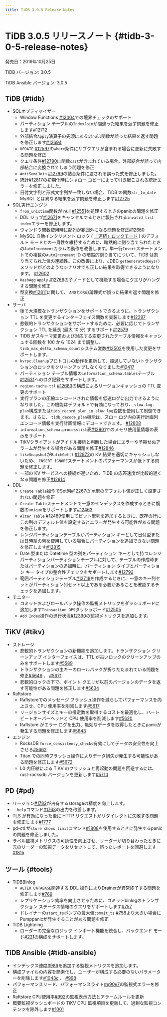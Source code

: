 ```yaml
---
title: TiDB 3.0.5 Release Notes
---
```


# TiDB 3.0.5 リリースノート {#tidb-3-0-5-release-notes}

発売日：2019年10月25日

TiDB バージョン: 3.0.5

TiDB Ansible バージョン: 3.0.5

## TiDB {#tidb}

-   SQLオプティマイザー
    -   Window Functions [#12404](https://github.com/pingcap/tidb/pull/12404)での境界チェックのサポート
    -   パーティション テーブルの`IndexJoin`が間違った結果を返す問題を修正します[#12712](https://github.com/pingcap/tidb/pull/12712)
    -   外部結合`Apply`演算子の先頭にある`ifnull`関数が誤った結果を返す問題を修正します[#12694](https://github.com/pingcap/tidb/pull/12694)
    -   `UPDATE` [#12597](https://github.com/pingcap/tidb/pull/12597)の`where`条件にサブクエリが含まれる場合に更新に失敗する問題を修正
    -   クエリ条件[#12790](https://github.com/pingcap/tidb/pull/12790)に関数`cast`が含まれている場合、外部結合が誤って内部結合に変換されてしまう問題を修正
    -   `AntiSemiJoin` [#12799](https://github.com/pingcap/tidb/pull/12799)の結合条件に渡される誤った式を修正しました。
    -   統計[#12817](https://github.com/pingcap/tidb/pull/12817)の初期化時にシャロー コピーによって引き起こされる統計エラーを修正しました。
    -   日付文字列と形式文字列が一致しない場合、TiDB の関数`str_to_date` MySQL とは異なる結果を返す問題を修正します[#12725](https://github.com/pingcap/tidb/pull/12725)
-   SQL実行エンジン
    -   `from_unixtime`関数が null [#12551](https://github.com/pingcap/tidb/pull/12551)を処理するときのpanicの問題を修正
    -   DDL ジョブ[#12671](https://github.com/pingcap/tidb/pull/12671)をキャンセルするときに報告される`invalid list index`エラーを修正します。
    -   ウィンドウ関数使用時に配列が範囲外になる問題を修正[#12660](https://github.com/pingcap/tidb/pull/12660)
    -   MySQL 自動インクリメント ロック ( [「連続」ロックモード](https://dev.mysql.com/doc/refman/5.7/en/innodb-auto-increment-handling.html) ) のデフォルト モードとの一貫性を維持するために、暗黙的に割り当てられたときの`AutoIncrement`カラムの動作を改善します。単一行`Insert`ステートメントでの複数の`AutoIncrement` ID の暗黙的割り当てについて、TiDB は割り当てられた値の連続性。この改善により、JDBC `getGeneratedKeys()`メソッドがどのようなシナリオでも正しい結果を取得できるようになります。 [#12602](https://github.com/pingcap/tidb/pull/12602)
    -   `HashAgg` `Apply` [#12766](https://github.com/pingcap/tidb/pull/12766)の子ノードとして機能する場合にクエリがハングする問題を修正
    -   型変換[#12811](https://github.com/pingcap/tidb/pull/12811)に関して、 `AND`と`OR`の論理式が誤った結果を返す問題を修正
-   サーバ
    -   後で大規模なトランザクションをサポートできるように、トランザクション TTL を変更するインターフェイス関数を実装します[#12397](https://github.com/pingcap/tidb/pull/12397)
    -   悲観的トランザクションをサポートするために、必要に応じてトランザクション TTL を延長 (最大 10 分) するサポート[#12579](https://github.com/pingcap/tidb/pull/12579)
    -   TiDB がスキーマ変更および対応する変更されたテーブル情報をキャッシュする回数を 100 から 1024 まで調整し、 `tidb_max_delta_schema_count`システム変数[#12502](https://github.com/pingcap/tidb/pull/12502)を使用した変更をサポートします。
    -   `kvrpc.Cleanup`プロトコルの動作を更新して、超過していないトランザクションのロックをクリーンアップしなくなりました[#12417](https://github.com/pingcap/tidb/pull/12417)
    -   パーティション テーブル情報の`information_schema.tables`テーブル[#12631](https://github.com/pingcap/tidb/pull/12631)へのログ記録をサポートします。
    -   `region-cache-ttl` [#12683](https://github.com/pingcap/tidb/pull/12683)の構成によるリージョンキャッシュの TTL 変更のサポート
    -   実行プランの圧縮エンコードされた情報を低速ログに出力できるようになりました。この機能はデフォルトで有効になっており、 `slow-log-plan`構成または`tidb_record_plan_in_slow_log`変数を使用して制御できます。さらに、 `tidb_decode_plan`機能は、スロー ログ内の実行計画列エンコード情報を実行計画情報にデコードできます。 [#12808](https://github.com/pingcap/tidb/pull/12808)
    -   `information_schema.processlist`表[#12801](https://github.com/pingcap/tidb/pull/12801)でのメモリ使用量情報の表示をサポート
    -   TiKVクライアントがアイドル接続と判断した場合にエラーや予期せぬアラームが発生する場合がある問題を修正[#12846](https://github.com/pingcap/tidb/pull/12846)
    -   `tikvSnapshot`が`BatchGet()` [#12872](https://github.com/pingcap/tidb/pull/12872)の KV 結果を適切にキャッシュしないため、 `INSERT IGNORE`ステートメントのパフォーマンスが低下する問題を修正します。
    -   一部の KV サービスへの接続が遅いため、TiDB の応答速度が比較的遅くなる問題を修正[#12814](https://github.com/pingcap/tidb/pull/12814)
-   DDL
    -   `Create Table`操作でSet列[#12267](https://github.com/pingcap/tidb/pull/12267)のInt型のデフォルト値が正しく設定されない問題を修正
    -   `Create Table`ステートメントで一意のインデックスを作成するときに複数の`unique`をサポートします[#12463](https://github.com/pingcap/tidb/pull/12463)
    -   `Alter Table` [#12489](https://github.com/pingcap/tidb/pull/12489)使用してビット型列を追加するときに、既存の行にこの列のデフォルト値を設定するとエラーが発生する可能性がある問題を修正します。
    -   レンジパーティションテーブルがパーティション キーとして日付型または日時型の列を使用している場合にパーティションを追加できない問題を修正します[#12815](https://github.com/pingcap/tidb/pull/12815)
    -   Date 型または Datetime 型の列をパーティション キーとして持つレンジ パーティションパーティションテーブルに対して、テーブルの作成時またはパーティションの追加時に、パーティション タイプとパーティション キー タイプの整合性チェックをサポートします[#12792](https://github.com/pingcap/tidb/pull/12792)
    -   範囲パーティションテーブル[#12718](https://github.com/pingcap/tidb/pull/12718)を作成するときに、一意のキー列セットがパーティション列セット以上である必要があることを確認するチェックを追加します。
-   モニター
    -   コミットおよびロールバック操作の監視メトリックをダッシュ​​ボードに追加します`Transaction OPS`ダッシュボード[#12505](https://github.com/pingcap/tidb/pull/12505)
    -   `Add Index`操作の進行状況[#12390](https://github.com/pingcap/tidb/pull/12390)の監視メトリクスを追加します。

## TiKV {#tikv}

-   ストレージ
    -   悲観的トランザクションの新機能を追加します。トランザクション クリーンアップ インターフェイスは、TTL が古いロックのクリーンアップのみをサポートします[#5589](https://github.com/tikv/tikv/pull/5589)
    -   トランザクションの主キーのロールバックが折りたたまれている問題を修正[#5646](https://github.com/tikv/tikv/pull/5646) 、 [#5671](https://github.com/tikv/tikv/pull/5671)
    -   悲観的ロックの下で、ポイント クエリが以前のバージョンのデータを返す可能性がある問題を修正します[#5634](https://github.com/tikv/tikv/pull/5634)
-   Raftstore
    -   Raftstoreでのメッセージ フラッシュ操作を減らしてパフォーマンスを向上させ、CPU 使用率を削減します[#5617](https://github.com/tikv/tikv/pull/5617)
    -   リージョンサイズとキーの推定数を取得するコストを最適化し、ハートビートオーバーヘッドと CPU 使用率を削減します[#5620](https://github.com/tikv/tikv/pull/5620)
    -   Raftstore がエラー ログを出力、無効なデータを取得したときにpanicが発生する問題を修正します[#5643](https://github.com/tikv/tikv/pull/5643)
-   エンジン
    -   RocksDB `force_consistency_checks`有効にしてデータの安全性を向上させる[#5662](https://github.com/tikv/tikv/pull/5662)
    -   Titan での同時フラッシュ操作によりデータ損失が発生する可能性がある問題を修正します[#5672](https://github.com/tikv/tikv/pull/5672)
    -   L0 内圧縮による TiKV のクラッシュと再起動の問題を回避するには、rust-rocksdb バージョンを更新します[#5710](https://github.com/tikv/tikv/pull/5710)

## PD {#pd}

-   リージョン[#1782](https://github.com/pingcap/pd/pull/1782)が占有するstorageの精度を向上します。
-   `--help`コマンド[#1763](https://github.com/pingcap/pd/pull/1763)の出力を改善します。
-   TLS が有効になった後に HTTP リクエストがリダイレクトに失敗する問題を修正します[#1777](https://github.com/pingcap/pd/pull/1777)
-   pd-ctl が`store shows limit`コマンド[#1808](https://github.com/pingcap/pd/pull/1808)を使用するときに発生するpanicの問題を修正しました。
-   ラベル監視メトリクスの可読性を向上させ、リーダーが切り替わったときに元のリーダーの監視データをリセットして、誤ったレポートを回避します[#1815](https://github.com/pingcap/pd/pull/1815)

## ツール {#tools}

-   TiDBBinlog
    -   `ALTER DATABASE`関連する DDL 操作によりDrainerが異常終了する問題を修正します[#769](https://github.com/pingcap/tidb-binlog/pull/769)
    -   レプリケーション効率を向上させるために、コミットbinlogのトランザクション ステータス情報のクエリをサポートします[#757](https://github.com/pingcap/tidb-binlog/pull/757)
    -   ドレイナーの`start_ts`ポンプの最大値`commit_ts` [#758](https://github.com/pingcap/tidb-binlog/pull/758)より大きい場合にPumppanicが発生することがある問題を修正
-   TiDB Lightning
    -   ローダーの完全なロジック インポート機能を統合し、バックエンド モード[#221](https://github.com/pingcap/tidb-lightning/pull/221)の構成をサポートします。

## TiDB Ansible {#tidb-ansible}

-   インデックス速度[#986](https://github.com/pingcap/tidb-ansible/pull/986)を追加する監視メトリクスを追加します。
-   構成ファイルの内容を簡素化し、ユーザーが構成する必要のないパラメーターを削除します[#1043c](https://github.com/pingcap/tidb-ansible/commit/1043c3df7ddb72eb234c55858960e9fdd3830a14) 、 [#998](https://github.com/pingcap/tidb-ansible/pull/998)
-   パフォーマンスリード、パフォーマンスライト[#e90e7](https://github.com/pingcap/tidb-ansible/commit/e90e79f5117bb89197e01b1391fd02e25d57a440)の監視式エラーを修正
-   Raftstore CPU使用率[#992](https://github.com/pingcap/tidb-ansible/pull/992)の監視表示方法とアラームルールを更新
-   概要監視ダッシュボードの TiKV CPU 監視項目を更新して、過剰な監視コンテンツを除外します[#1001](https://github.com/pingcap/tidb-ansible/pull/1001)
